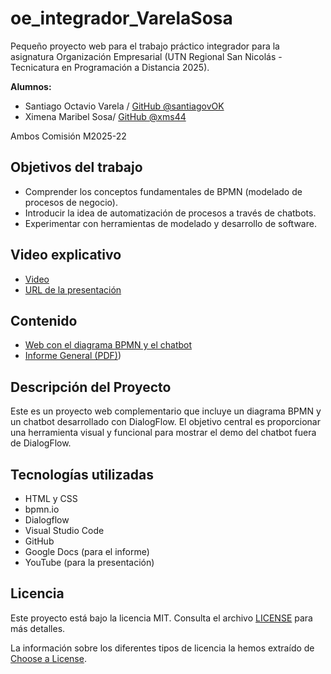 # oe_integrador_VarelaSosa

Pequeño proyecto web para el trabajo práctico integrador para la asignatura Organización Empresarial (UTN Regional San Nicolás - Tecnicatura en Programación a Distancia 2025).

**Alumnos:**

- Santiago Octavio Varela <!-- (santiagov.linked@gmail.com)  -->/ [GitHub @santiagovOK](https://github.com/santiagovOK) 
- Ximena Maribel Sosa<!--  (ximenasosa44@gmail.com)  -->/ [GitHub @xms44](https://github.com/xms44)

Ambos Comisión M2025-22

## Objetivos del trabajo

- Comprender los conceptos fundamentales de BPMN (modelado de procesos de negocio).
- Introducir la idea de automatización de procesos a través de chatbots.
- Experimentar con herramientas de modelado y desarrollo de software.

## Video explicativo

- [Video](https://youtu.be/Wi043UKzDH0)
- [URL de la presentación](https://whimsical.com/org-empresarial-trabajo-integrador-atencion-al-cliente-automatiz-FFpd28QwPfTv5iQdvtArmf)

## Contenido

- [Web con el diagrama BPMN y el chatbot](https://santiagovok.github.io/oe_integrador_VarelaSosa/) 
- [Informe General (PDF)](/informe_general/oe_integrador_VarelaSosa.pdf))

## Descripción del Proyecto

Este es un proyecto web complementario que incluye un diagrama BPMN y un chatbot desarrollado con DialogFlow. El objetivo central es proporcionar una herramienta visual y funcional para mostrar el demo del chatbot fuera de DialogFlow.

## Tecnologías utilizadas

- HTML y CSS
- bpmn.io
- Dialogflow
- Visual Studio Code
- GitHub
- Google Docs (para el informe)
- YouTube (para la presentación)

## Licencia

Este proyecto está bajo la licencia MIT. Consulta el archivo [LICENSE](./LICENSE) para más detalles.

La información sobre los diferentes tipos de licencia la hemos extraído de [Choose a License](https://choosealicense.com/).
